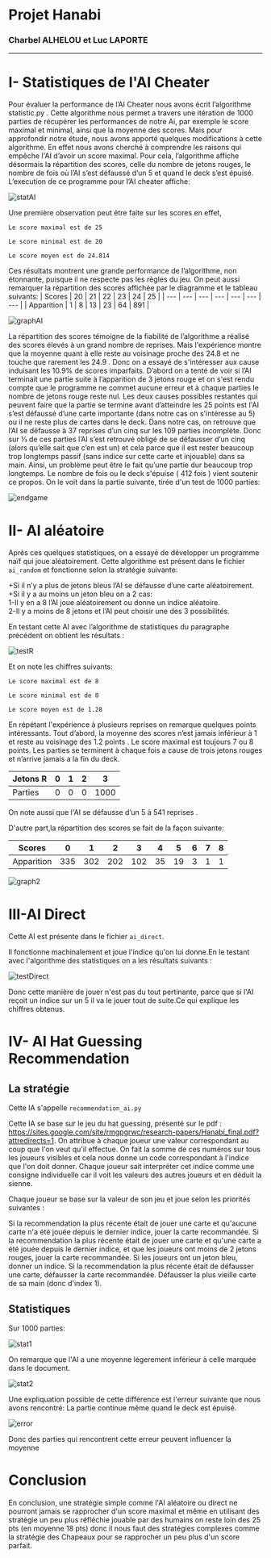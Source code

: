 # **Projet Hanabi**
### **Charbel ALHELOU et Luc LAPORTE**
-------------------------------------------------
# **I- Statistiques de l'AI Cheater**
  Pour évaluer la performance de l’AI Cheater nous avons écrit l’algorithme statistic.py . Cette algorithme nous permet a travers une itération de 1000 parties de récupérer les performances de notre Ai, par exemple le score maximal et minimal, ainsi que la moyenne des scores. Mais pour approfondir notre étude, nous avons apporté quelques modifications à cette algorithme. En effet nous avons cherché à comprendre les raisons qui empêche l'AI d’avoir un score maximal. Pour cela, l’algorithme affiche désormais la répartition des scores, celle du nombre de jetons rouges, le nombre de fois où l’AI s’est défaussé d’un 5 et quand le deck s’est épuisé. 
  L’execution de ce programme pour l’AI cheater affiche:

  ![statAI](https://github.com/CharbelALHELOU/hanabi/blob/master/stat/testAI.png)

  Une première observation peut être faite sur les scores en effet,

  `Le score maximal est de 25 `

  `Le score minimal est de 20`

  `Le score moyen est de 24.814`

  Ces résultats montrent une grande performance de l’algorithme, non étonnante, puisque il ne respecte pas les règles du jeu. On peut aussi remarquer la répartition des scores affichée par le diagramme et le tableau suivants: 
  | Scores | 20 | 21 | 22 | 23 | 24 | 25 |
  | --- | --- | --- | --- | --- | --- | --- |
  | Apparition | 1 | 8 | 13 | 23 | 64 | 891 |

  ![graphAI](https://github.com/CharbelALHELOU/hanabi/blob/master/stat/graph1.png)

  La répartition des scores témoigne de la fiabilité de l’algorithme a réalisé des scores élevés à un grand nombre de reprises. Mais l'expérience montre que la moyenne quant à elle reste au voisinage proche des 24.8 et ne touche que rarement les 24.9 . Donc on a essayé de s'intéresser aux cause induisant les 10.9% de scores imparfaits. 
D’abord on a tenté de voir si l’AI terminait une partie suite à l’apparition de 3 jetons rouge et on s'est rendu compte que le programme ne commet aucune erreur et à chaque parties le nombre de jetons rouge reste nul. Les deux causes possibles restantes qui peuvent faire que la partie se termine avant d’atteindre les 25 points est l'AI s’est défaussé d’une carte importante (dans notre cas on s'intéresse au 5) ou il ne reste plus de cartes dans le deck. Dans notre cas, on retrouve que l’AI se défausse à 37 reprises d’un cinq sur les 109 parties incomplète. Donc sur ⅓ de ces parties l’AI s’est retrouvé obligé de se défausser d’un cinq (alors qu’elle sait que c’en est un) et cela parce que il est rester beaucoup trop longtemps passif (sans indice sur cette carte et injouable) dans sa main. Ainsi, un problème peut être le fait qu’une partie dur beaucoup trop longtemps. Le nombre de fois ou le deck s'épuise ( 412 fois ) vient soutenir ce propos. On le voit dans la partie suivante, tirée d'un test de 1000 parties: 

  ![endgame](https://github.com/CharbelALHELOU/hanabi/blob/master/stat/endgame.png)



# **II- AI aléatoire**
  Après ces quelques statistiques, on a essayé de développer un programme naïf qui joue aléatoirement.
  Cette algorithme est présent dans le fichier `ai_random` et fonctionne selon la stratégie suivante:

  +Si il n’y a plus de jetons bleus l’AI se défausse d’une carte aléatoirement.<br/>
  +Si il y a au moins un jeton bleu on a 2 cas:<br/>
  1-Il y en a 8 l’AI joue aléatoirement ou donne un indice aléatoire.<br/>
  2-Il y a moins de 8 jetons et l’AI peut choisir une des 3 possibilités.<br/>

  En testant cette AI avec l’algorithme de statistiques du paragraphe précédent on obtient les résultats :


  ![testR](https://github.com/CharbelALHELOU/hanabi/blob/master/stat/oldRandom.png)

  Et on note les chiffres suivants:

  `Le score maximal est de 8`

  `Le score minimal est de 0`

  `Le score moyen est de 1.28`  

  En répétant l'expérience à plusieurs reprises on remarque quelques points intéressants.
  Tout d’abord, la moyenne des scores n’est jamais inférieur à 1 et reste au voisinage des 1.2 points .
  Le score maximal est toujours 7 ou 8 points.
  Les parties se terminent à chaque fois a cause de trois jetons rouges et n’arrive jamais a la fin du deck.

  | Jetons R | 0 | 1 | 2 | 3 |
  | --- | --- | --- | --- | --- |
  | Parties | 0 | 0 | 0 | 1000 |

  On note aussi que l'AI se défausse d’un 5 à 541 reprises .

  D'autre part,la répartition des scores se fait de la façon suivante:

  | Scores | 0 | 1 | 2 | 3 | 4 | 5 | 6 | 7 | 8 |
  | --- | --- | --- | --- | --- | --- | --- | --- | --- | -- |
  | Apparition | 335 | 302 | 202 | 102 | 35 | 19 | 3 | 1 | 1 |

  ![graph2](https://github.com/CharbelALHELOU/hanabi/blob/master/stat/graph2.png)

# **III-AI Direct**
  Cette AI est présente dans le fichier `ai_direct`.

  Il fonctionne machinalement et joue l'indice qu'on lui donne.En le testant avec l'algorithme des statistiques on a les résultats suivants :

  ![testDirect](https://github.com/CharbelALHELOU/hanabi/blob/master/stat/statDirect.png)

  Donc cette manière de jouer n'est pas du tout pertinante, parce que si l'AI reçoit un indice sur un 5 il va le jouer tout de suite.Ce qui explique les chiffres obtenus.

# **IV- AI Hat Guessing Recommendation**
## **La stratégie**
  Cette IA s'appelle `recommendation_ai.py`

  Cette IA se base sur le jeu du hat guessing, présenté sur le pdf : https://sites.google.com/site/rmgpgrwc/research-papers/Hanabi_final.pdf?attredirects=1. On attribue à chaque joueur une valeur correspondant au coup que l'on veut qu'il effectue. On fait la somme de ces numéros sur tous les joueurs visibles et cela nous donne un code correspondant à l'indice que l'on doit donner. Chaque joueur sait interpréter cet indice comme une consigne individuelle car il voit les valeurs des autres joueurs et en déduit la sienne.

  Chaque joueur se base sur la valeur de son jeu et joue selon les priorités suivantes :

  Si la recommendation la plus récente était de jouer une carte et qu'aucune carte n'a été jouée depuis le dernier indice, jouer la carte recommandée.
  Si la recommendation la plus récente était de jouer une carte et qu'une carte a été jouée depuis le dernier indice, et que les joueurs ont moins de 2 jetons rouges, jouer la carte recommandée.
  Si les joueurs ont un jeton bleu, donner un indice.
  Si la recommendation la plus récente était de défausser une carte, défausser la carte recommandée.
  Défausser la plus vieille carte de sa main (donc d'index 1).
## **Statistiques**
  Sur 1000 parties:

  ![stat1](https://github.com/CharbelALHELOU/hanabi/blob/master/stat/stat1.png)

  On remarque que l'AI a une moyenne légerement inférieur à celle marquée dans le document.

  ![stat2](https://github.com/CharbelALHELOU/hanabi/blob/master/stat/stat2.png)

  Une expliquation possible de cette différence est l'erreur suivante que nous avons rencontré:
  La partie continue même quand le deck est épuisé.

  ![error](https://github.com/CharbelALHELOU/hanabi/blob/master/stat/error.png)

  Donc des parties qui rencontrent cette erreur peuvent influencer la moyenne


# **Conclusion**
  En conclusion, une stratégie simple comme l'AI aléatoire ou direct ne pourront jamais se rapprocher d'un score maximal et même en utilisant des stratégie un peu plus réfléchie jouable par des humains on reste loin des 25 pts (en moyenne 18 pts) donc il nous faut des stratégies complexes comme la stratégie des Chapeaux pour se rapprocher un peu plus d'un score parfait.
